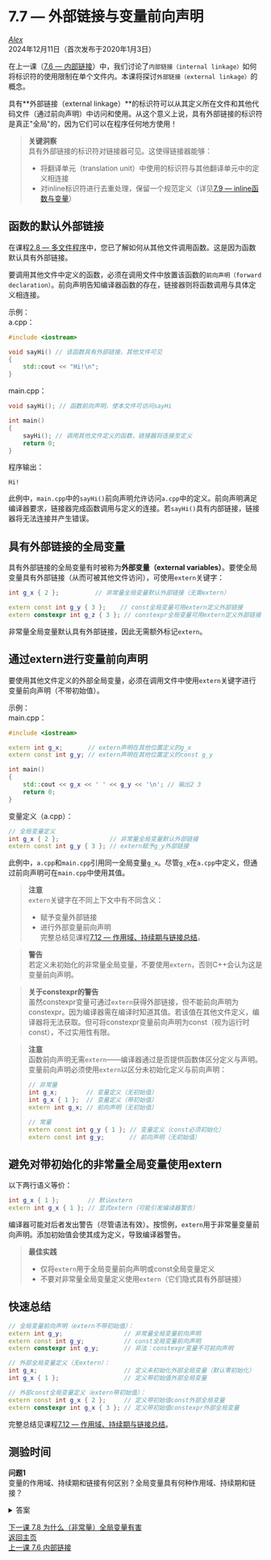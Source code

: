7.7 — 外部链接与变量前向声明  
=========================================================  

[*Alex*](https://www.learncpp.com/author/Alex/ "查看 Alex 的所有文章")  
2024年12月11日（首次发布于2020年1月3日）  

在上一课（[7.6 — 内部链接](Chapter-7/lesson7.6-internal-linkage.md)）中，我们讨论了`内部链接（internal linkage）`如何将标识符的使用限制在单个文件内。本课将探讨`外部链接（external linkage）`的概念。  

具有**外部链接（external linkage）**的标识符可以从其定义所在文件和其他代码文件（通过前向声明）中访问和使用。从这个意义上说，具有外部链接的标识符是真正"全局"的，因为它们可以在程序任何地方使用！  

> **关键洞察**  
> 具有外部链接的标识符对链接器可见。这使得链接器能够：  
> * 将翻译单元（translation unit）中使用的标识符与其他翻译单元中的定义相连接  
> * 对inline标识符进行去重处理，保留一个规范定义（详见[7.9 — inline函数与变量](Chapter-7/lesson7.9-inline-functions-and-variables.md)）  

函数的默认外部链接  
----------------  

在课程[2.8 — 多文件程序](Chapter-2/lesson2.8-programs-with-multiple-code-files.md)中，您已了解如何从其他文件调用函数。这是因为函数默认具有外部链接。  

要调用其他文件中定义的函数，必须在调用文件中放置该函数的`前向声明（forward declaration）`。前向声明告知编译器函数的存在，链接器则将函数调用与具体定义相连接。  

示例：  
a.cpp：  
```cpp
#include <iostream>

void sayHi() // 该函数具有外部链接，其他文件可见
{
    std::cout << "Hi!\n";
}
```

main.cpp：  
```cpp
void sayHi(); // 函数前向声明，使本文件可访问sayHi

int main()
{
    sayHi(); // 调用其他文件定义的函数，链接器将连接至定义
    return 0;
}
```  

程序输出：  
```
Hi!
```  

此例中，`main.cpp`中的`sayHi()`前向声明允许访问`a.cpp`中的定义。前向声明满足编译器要求，链接器完成函数调用与定义的连接。若`sayHi()`具有内部链接，链接器将无法连接并产生错误。  

具有外部链接的全局变量  
----------------  

具有外部链接的全局变量有时被称为**外部变量（external variables）**。要使全局变量具有外部链接（从而可被其他文件访问），可使用`extern`关键字：  
```cpp
int g_x { 2 };          // 非常量全局变量默认外部链接（无需extern）

extern const int g_y { 3 };    // const全局变量可用extern定义外部链接
extern constexpr int g_z { 3 }; // constexpr全局变量可用extern定义外部链接（但用处有限，见下节警告）
```  

非常量全局变量默认具有外部链接，因此无需额外标记`extern`。  

通过extern进行变量前向声明  
----------------  

要使用其他文件定义的外部全局变量，必须在调用文件中使用`extern`关键字进行变量前向声明（不带初始值）。  

示例：  
main.cpp：  
```cpp
#include <iostream>

extern int g_x;       // extern声明在其他位置定义的g_x
extern const int g_y; // extern声明在其他位置定义的const g_y

int main()
{
    std::cout << g_x << ' ' << g_y << '\n'; // 输出2 3
    return 0;
}
```  

变量定义（a.cpp）：  
```cpp
// 全局变量定义
int g_x { 2 };              // 非常量全局变量默认外部链接
extern const int g_y { 3 }; // extern赋予g_y外部链接
```  

此例中，`a.cpp`和`main.cpp`引用同一全局变量`g_x`。尽管`g_x`在`a.cpp`中定义，但通过前向声明可在`main.cpp`中使用其值。  

> **注意**  
> `extern`关键字在不同上下文中有不同含义：  
> * 赋予变量外部链接  
> * 进行外部变量前向声明  
> 完整总结见课程[7.12 — 作用域、持续期与链接总结](Chapter-7/lesson7.12-scope-duration-and-linkage-summary.md)。  

> **警告**  
> 若定义未初始化的非常量全局变量，不要使用`extern`，否则C++会认为这是变量前向声明。  

> **关于constexpr的警告**  
> 虽然constexpr变量可通过`extern`获得外部链接，但不能前向声明为constexpr。因为编译器需在编译时知道其值。若该值在其他文件定义，编译器将无法获取。但可将constexpr变量前向声明为const（视为运行时const），不过实用性有限。  

> **注意**  
> 函数前向声明无需`extern`——编译器通过是否提供函数体区分定义与声明。变量前向声明必须使用`extern`以区分未初始化定义与前向声明：  
> ```cpp
> // 非常量
> int g_x;        // 变量定义（无初始值）
> int g_x { 1 };  // 变量定义（带初始值）
> extern int g_x; // 前向声明（无初始值）
> 
> // 常量
> extern const int g_y { 1 }; // 变量定义（const必须初始化）
> extern const int g_y;       // 前向声明（无初始值）
> ```  

避免对带初始化的非常量全局变量使用extern  
----------------  

以下两行语义等价：  
```cpp
int g_x { 1 };        // 默认extern
extern int g_x { 1 }; // 显式extern（可能引发编译器警告）
```  

编译器可能对后者发出警告（尽管语法有效）。按惯例，`extern`用于非常量变量前向声明。添加初始值会使其成为定义，导致编译器警告。  

> **最佳实践**  
> * 仅将`extern`用于全局变量前向声明或const全局变量定义  
> * 不要对非常量全局变量定义使用`extern`（它们隐式具有外部链接）  

快速总结  
----------------  
```cpp
// 全局变量前向声明（extern不带初始值）：
extern int g_y;                 // 非常量全局变量前向声明
extern const int g_y;           // const全局变量前向声明
extern constexpr int g_y;       // 非法：constexpr变量不可前向声明

// 外部全局变量定义（无extern）：
int g_x;                        // 定义未初始化外部全局变量（默认零初始化）
int g_x { 1 };                  // 定义带初始值外部全局变量

// 外部const全局变量定义（extern带初始值）：
extern const int g_x { 2 };     // 定义带初始值const外部全局变量
extern constexpr int g_x { 3 }; // 定义带初始值constexpr外部全局变量
```  

完整总结见课程[7.12 — 作用域、持续期与链接总结](Chapter-7/lesson7.12-scope-duration-and-linkage-summary.md)。  

测验时间  
----------------  

**问题1**  
变量的作用域、持续期和链接有何区别？全局变量具有何种作用域、持续期和链接？  
  
<details><summary>答案</summary>作用域决定变量可访问范围，持续期决定变量创建与销毁时机，链接决定变量能否导出到其他文件。<br>全局变量具有文件作用域（从声明处到文件末尾可访问）、静态持续期（程序启动时创建，结束时销毁），可通过static/internal或extern/external指定链接类型。</details>  

[下一课 7.8 为什么（非常量）全局变量有害](Chapter-7/lesson7.8-why-non-const-global-variables-are-evil.md)  
[返回主页](/)  
[上一课 7.6 内部链接](Chapter-7/lesson7.6-internal-linkage.md)